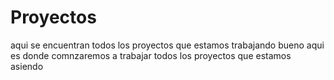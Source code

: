 # Proyectos
aqui se encuentran todos los proyectos que estamos trabajando
bueno aqui es donde comnzaremos a trabajar todos los proyectos que estamos  asiendo 
